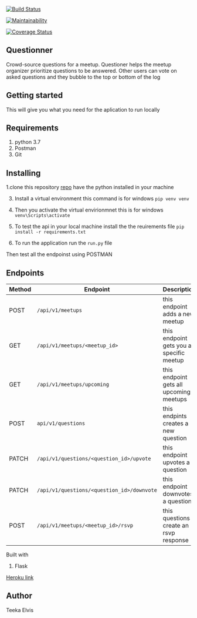 
[![Build Status](https://travis-ci.com/teekize/Questionner.svg?branch=develope)](https://travis-ci.com/teekize/Questionner)

[![Maintainability](https://api.codeclimate.com/v1/badges/bae695f936d43d643a98/maintainability)](https://codeclimate.com/github/teekize/Questionner/maintainability)

[![Coverage Status](https://coveralls.io/repos/github/teekize/Questionner/badge.svg?branch=develope)](https://coveralls.io/github/teekize/Questionner?branch=develope)

## Questionner

Crowd-source questions for a meetup. Questioner helps the meetup organizer prioritize questions to be answered. Other users can vote on asked questions and they bubble to the top or bottom of the log

## Getting started
This will give you what you need for the aplication to run locally

## Requirements

1. python 3.7
2. Postman
3. Git

## Installing 
 1.clone this repository
 [repo](https://github.com/teekize/Questionner.git)
 have the python installed in your machine
 
 3. Install a virtual environment
 this command is for windows
 `pip venv venv`

 4. Then you activate the virtual envirionmnet
 this is for windows
 `venv\Scripts\activate`

 5. To test the api in your local machine
 install the the reuirements file 
 `pip install -r requirements.txt`

 6. To run the application 
 run the `run.py` file 

 Then test all the endpoinst using POSTMAN
## Endpoints
 | Method  	|   Endpoint	                            |  Description 	    |
|---	    |---	                                    |---	            |
|  POST 	| `/api/v1/meetups`  	                        |   this endpoint adds a new meetup	    |   
|   GET	    | `/api/v1/meetups/<meetup_id> `          |   this endpoint gets you a specific meetup	|
|  GET 	    | `/api/v1/meetups/upcoming`	                |   this endpoint gets all upcoming meetups	|
|  POST	    | `api/v1/questions`	                        |   this endpints creates a new question	|
|  PATCH 	| `/api/v1/questions/<question_id>/upvote`|   this endpoint upvotes a question	|
|  PATCH 	| `/api/v1/questions/<question_id>/downvote`|  this endpoint  downvotes a question	|
|  POST 	| `/api/v1/meetups/<meetup_id>/rsvp` 	      |   this questions create an rsvp response	|

Built with
1. Flask

[Heroku link](https://questionner-v1-teeka.herokuapp.com/)
## Author 
Teeka Elvis

